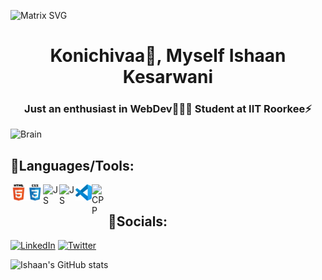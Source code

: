 ![Matrix SVG](https://raw.githubusercontent.com/rodrigograca31/rodrigograca31/master/matrix.svg)
<h1 align="center">Konichivaa<g-emoji class="g-emoji" alias="wave" fallback-src="https://github.githubassets.com/images/icons/emoji/unicode/1f44b.png">🧋</g-emoji>,  Myself Ishaan Kesarwani</h1>
<h3 align="center"> Just an enthusiast in WebDev🧑🏻‍💻 Student at IIT Roorkee⚡️</h3>
<img align="left" alt="Brain" width="300" src="http://gifimage.net/wp-content/uploads/2017/10/cerebro-gif-tumblr-3.gif">

</br>

##  🚀Languages/Tools:
<img align="left" alt="HTML5" width="26px" src="https://raw.githubusercontent.com/github/explore/80688e429a7d4ef2fca1e82350fe8e3517d3494d/topics/html/html.png" />
<img align="left" alt="CSS3" width="26px" src="https://raw.githubusercontent.com/github/explore/80688e429a7d4ef2fca1e82350fe8e3517d3494d/topics/css/css.png" />
<img align="left" alt="JS" width="26px" src="https://static.vecteezy.com/system/resources/previews/027/127/463/original/javascript-logo-javascript-icon-transparent-free-png.png" />
<img align="left" alt="JS" width="26px" src="https://static-00.iconduck.com/assets.00/react-original-wordmark-icon-840x1024-vhmauxp6.png" />


<img align="left" alt="VSC" width="26px" src="https://raw.githubusercontent.com/github/explore/80688e429a7d4ef2fca1e82350fe8e3517d3494d/topics/visual-studio-code/visual-studio-code.png" />

<img align="left" alt="CPP" width="26px" src="https://cdn.icon-icons.com/icons2/3398/PNG/512/plus_logo_c_icon_214621.png" />
</br>

##  🚀Socials:
[![LinkedIn](https://img.shields.io/badge/LinkedIn-%230077B5.svg?logo=linkedin&logoColor=white)](https://linkedin.com/in/ishaan-kesarwani) [![Twitter](https://img.shields.io/badge/Twitter-%231DA1F2.svg?logo=Twitter&logoColor=white)](https://x.com/Ishhaaaaaaaan) 
<br />

![Ishaan's GitHub stats](https://github-readme-stats.vercel.app/api?username=IshaanXCoder&show_icons=true&theme=radical)




  

  





